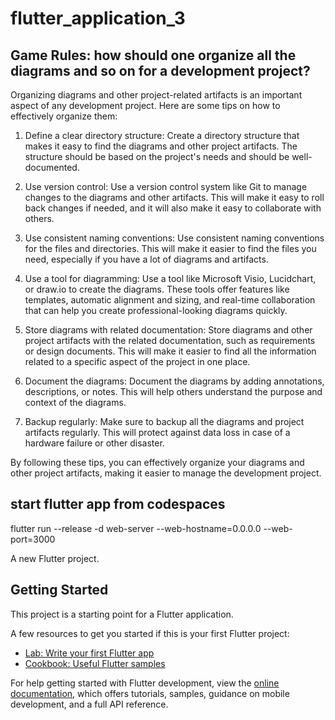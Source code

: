 # flutter_application_3

## Game Rules: how should one organize all the diagrams and so on for a development project?
Organizing diagrams and other project-related artifacts is an important aspect of any development project. Here are some tips on how to effectively organize them:

1. Define a clear directory structure: Create a directory structure that makes it easy to find the diagrams and other project artifacts. The structure should be based on the project's needs and should be well-documented.

2. Use version control: Use a version control system like Git to manage changes to the diagrams and other artifacts. This will make it easy to roll back changes if needed, and it will also make it easy to collaborate with others.

3. Use consistent naming conventions: Use consistent naming conventions for the files and directories. This will make it easier to find the files you need, especially if you have a lot of diagrams and artifacts.

4. Use a tool for diagramming: Use a tool like Microsoft Visio, Lucidchart, or draw.io to create the diagrams. These tools offer features like templates, automatic alignment and sizing, and real-time collaboration that can help you create professional-looking diagrams quickly.

5. Store diagrams with related documentation: Store diagrams and other project artifacts with the related documentation, such as requirements or design documents. This will make it easier to find all the information related to a specific aspect of the project in one place.

6. Document the diagrams: Document the diagrams by adding annotations, descriptions, or notes. This will help others understand the purpose and context of the diagrams.

7. Backup regularly: Make sure to backup all the diagrams and project artifacts regularly. This will protect against data loss in case of a hardware failure or other disaster.

By following these tips, you can effectively organize your diagrams and other project artifacts, making it easier to manage the development project.


## start flutter app from codespaces
flutter run --release -d web-server --web-hostname=0.0.0.0 --web-port=3000

A new Flutter project.

## Getting Started

This project is a starting point for a Flutter application.

A few resources to get you started if this is your first Flutter project:

- [Lab: Write your first Flutter app](https://docs.flutter.dev/get-started/codelab)
- [Cookbook: Useful Flutter samples](https://docs.flutter.dev/cookbook)

For help getting started with Flutter development, view the
[online documentation](https://docs.flutter.dev/), which offers tutorials,
samples, guidance on mobile development, and a full API reference.
